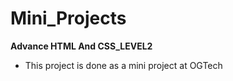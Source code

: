 # Mini_Projects
**Advance HTML And CSS_LEVEL2**
* This project is done as a mini project at OGTech 
